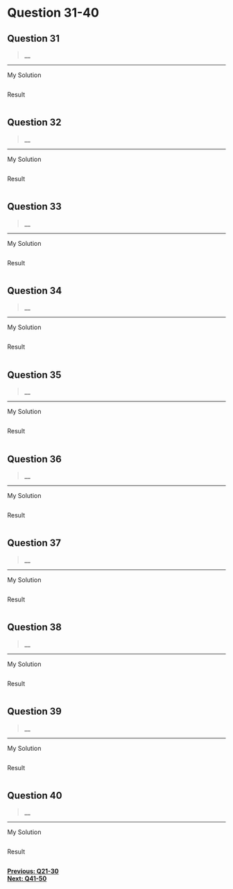 # Question 31-40

## Question 31

> **__**  

---
My Solution

```python

```

Result

```python

```

## Question 32

> **__**  

---
My Solution

```python

```

Result

```python

```

## Question 33

> **__**  

---
My Solution

```python

```

Result

```python

```

## Question 34

> **__**  

---
My Solution

```python

```

Result

```python

```

## Question 35

> **__**  

---
My Solution

```python

```

Result

```python

```

## Question 36

> **__**  

---
My Solution

```python

```

Result

```python

```

## Question 37

> **__**  

---
My Solution

```python

```

Result

```python

```

## Question 38

> **__**  

---
My Solution

```python

```

Result

```python

```

## Question 39

> **__**  

---
My Solution

```python

```

Result

```python

```

## Question 40

> **__**  

---
My Solution

```python

```

Result

```python

```

[**Previous: Q21-30**](https://github.com/polo871209/break-the-ice-with-python/blob/main/md/Question%221-30.md "Q21-30")  
[**Next: Q41-50**](https://github.com/polo871209/break-the-ice-with-python/blob/main/md/Question%2041-50.md "Q41-50")
